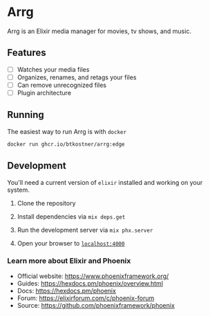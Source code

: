 # Arrg

Arrg is an Elixir media manager for movies, tv shows, and music.

## Features

- [ ] Watches your media files
- [ ] Organizes, renames, and retags your files
- [ ] Can remove unrecognized files
- [ ] Plugin architecture

## Running

The easiest way to run Arrg is with `docker`

```sh
docker run ghcr.io/btkostner/arrg:edge
```

## Development

You'll need a current version of `elixir` installed and working on your system.

1) Clone the repository

2) Install dependencies via `mix deps.get`

3) Run the development server via `mix phx.server`

4) Open your browser to [`localhost:4000`](http://localhost:4000)

### Learn more about Elixir and Phoenix

  * Official website: https://www.phoenixframework.org/
  * Guides: https://hexdocs.pm/phoenix/overview.html
  * Docs: https://hexdocs.pm/phoenix
  * Forum: https://elixirforum.com/c/phoenix-forum
  * Source: https://github.com/phoenixframework/phoenix
